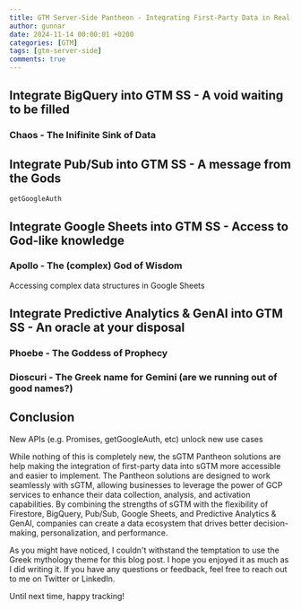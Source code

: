 ```yaml
---
title: GTM Server-Side Pantheon - Integrating First-Party Data in Real-Time
author: gunnar
date: 2024-11-14 00:00:01 +0200
categories: [GTM]
tags: [gtm-server-side]
comments: true
---
```


## Integrate BigQuery into GTM SS - A void waiting to be filled

### Chaos - The Inifinite Sink of Data

## Integrate Pub/Sub into GTM SS - A message from the Gods

`getGoogleAuth`

## Integrate Google Sheets into GTM SS - Access to God-like knowledge

### Apollo - The (complex) God of Wisdom

Accessing complex data structures in Google Sheets

## Integrate Predictive Analytics & GenAI into GTM SS - An oracle at your disposal

### Phoebe - The Goddess of Prophecy

### Dioscuri - The Greek name for Gemini (are we running out of good names?)

## Conclusion

New APIs (e.g. Promises, getGoogleAuth, etc) unlock new use cases

While nothing of this is completely new, the sGTM Pantheon solutions are help making the integration of first-party data into sGTM more accessible and easier to implement. The Pantheon solutions are designed to work seamlessly with sGTM, allowing businesses to leverage the power of GCP services to enhance their data collection, analysis, and activation capabilities. By combining the strengths of sGTM with the flexibility of Firestore, BigQuery, Pub/Sub, Google Sheets, and Predictive Analytics & GenAI, companies can create a data ecosystem that drives better decision-making, personalization, and performance.

As you might have noticed, I couldn't withstand the temptation to use the Greek mythology theme for this blog post. I hope you enjoyed it as much as I did writing it. If you have any questions or feedback, feel free to reach out to me on Twitter or LinkedIn.

Until next time, happy tracking!

```

```

